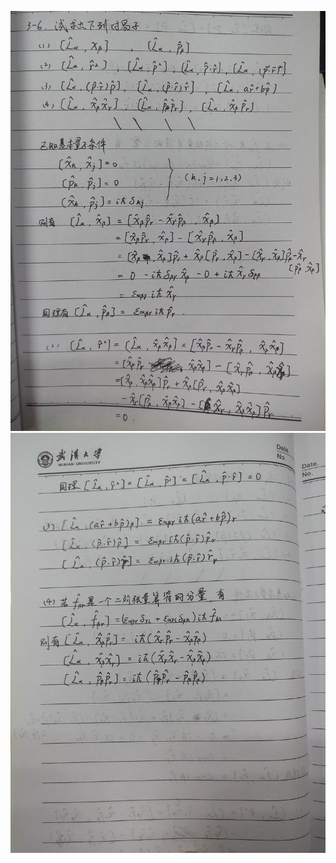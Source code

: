 ![](https://raw.githubusercontent.com/KreutzerSonata/compuational_physics_N2014301060059/master/3-6-1.jpg)
![](https://raw.githubusercontent.com/KreutzerSonata/compuational_physics_N2014301060059/master/3-6-2.jpg)
